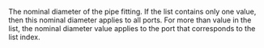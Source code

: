 ﻿The nominal diameter of the pipe fitting. If the list contains only one value, then this nominal diameter applies to all ports. For more than value in the list, the nominal diameter value applies to the port that corresponds to the list index.